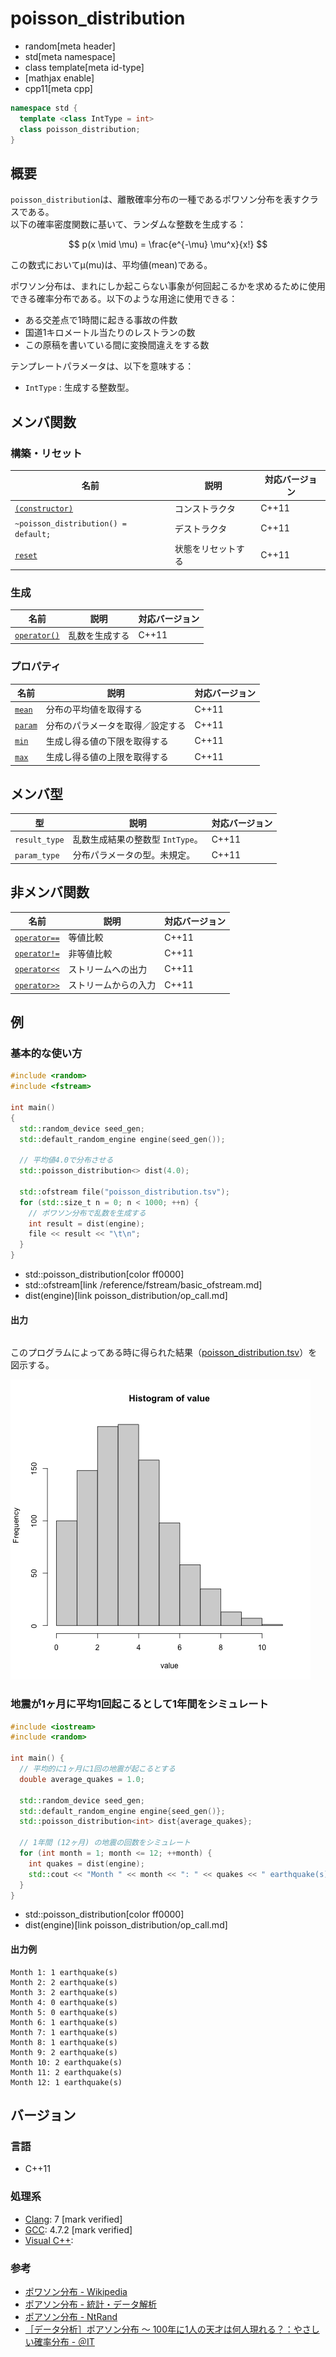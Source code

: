 # poisson_distribution
* random[meta header]
* std[meta namespace]
* class template[meta id-type]
* [mathjax enable]
* cpp11[meta cpp]

```cpp
namespace std {
  template <class IntType = int>
  class poisson_distribution;
}
```

## 概要
`poisson_distribution`は、離散確率分布の一種であるポワソン分布を表すクラスである。  
以下の確率密度関数に基いて、ランダムな整数を生成する：

$$ p(x \mid \mu) = \frac{e^{-\mu} \mu^x}{x!} $$


この数式においてμ(mu)は、平均値(mean)である。


ポワソン分布は、まれにしか起こらない事象が何回起こるかを求めるために使用できる確率分布である。以下のような用途に使用できる：

- ある交差点で1時間に起きる事故の件数
- 国道1キロメートル当たりのレストランの数
- この原稿を書いている間に変換間違えをする数


テンプレートパラメータは、以下を意味する：

- `IntType` : 生成する整数型。


## メンバ関数
### 構築・リセット

| 名前 | 説明 | 対応バージョン |
|-------------------------------------------------------------------|--------------------|-------|
| [`(constructor)`](poisson_distribution/op_constructor.md)       | コンストラクタ     | C++11 |
| `~poisson_distribution() = default;`                              | デストラクタ       | C++11 |
| [`reset`](poisson_distribution/reset.md)                        | 状態をリセットする | C++11 |


### 生成

| 名前 | 説明 | 対応バージョン |
|---------------------------------------------------|----------------|-------|
| [`operator()`](poisson_distribution/op_call.md) | 乱数を生成する | C++11 |


### プロパティ

| 名前 | 説明 | 対応バージョン |
|--------------------------------------------|----------------------------------|-------|
| [`mean`](poisson_distribution/mean.md)   | 分布の平均値を取得する           | C++11 |
| [`param`](poisson_distribution/param.md) | 分布のパラメータを取得／設定する | C++11 |
| [`min`](poisson_distribution/min.md)     | 生成し得る値の下限を取得する   | C++11 |
| [`max`](poisson_distribution/max.md)     | 生成し得る値の上限を取得する   | C++11 |


## メンバ型

| 型 | 説明 | 対応バージョン |
|---------------|-------------------|-------|
| `result_type` | 乱数生成結果の整数型 `IntType`。 | C++11 |
| `param_type`  | 分布パラメータの型。未規定。 | C++11 |


## 非メンバ関数

| 名前 | 説明 | 対応バージョン |
|--------------------------------------------------------|----------------------|-------|
| [`operator==`](poisson_distribution/op_equal.md)     | 等値比較             | C++11 |
| [`operator!=`](poisson_distribution/op_not_equal.md) | 非等値比較           | C++11 |
| [`operator<<`](poisson_distribution/op_ostream.md)   | ストリームへの出力   | C++11 |
| [`operator>>`](poisson_distribution/op_istream.md)   | ストリームからの入力 | C++11 |


## 例
### 基本的な使い方
```cpp example
#include <random>
#include <fstream>

int main()
{
  std::random_device seed_gen;
  std::default_random_engine engine(seed_gen());

  // 平均値4.0で分布させる
  std::poisson_distribution<> dist(4.0);

  std::ofstream file("poisson_distribution.tsv");
  for (std::size_t n = 0; n < 1000; ++n) {
    // ポワソン分布で乱数を生成する
    int result = dist(engine);
    file << result << "\t\n";
  }
}
```
* std::poisson_distribution[color ff0000]
* std::ofstream[link /reference/fstream/basic_ofstream.md]
* dist(engine)[link poisson_distribution/op_call.md]

#### 出力
```
```

このプログラムによってある時に得られた結果（[poisson_distribution.tsv](https://raw.githubusercontent.com/cpprefjp/image/master/reference/random/poisson_distribution/poisson_distribution.tsv)）を図示する。 

![](https://raw.githubusercontent.com/cpprefjp/image/master/reference/random/poisson_distribution/poisson_distribution.png)


### 地震が1ヶ月に平均1回起こるとして1年間をシミュレート
```cpp example
#include <iostream>
#include <random>

int main() {
  // 平均的に1ヶ月に1回の地震が起こるとする
  double average_quakes = 1.0;

  std::random_device seed_gen;
  std::default_random_engine engine{seed_gen()};
  std::poisson_distribution<int> dist{average_quakes};

  // 1年間 (12ヶ月) の地震の回数をシミュレート
  for (int month = 1; month <= 12; ++month) {
    int quakes = dist(engine);
    std::cout << "Month " << month << ": " << quakes << " earthquake(s)\n";
  }
}
```
* std::poisson_distribution[color ff0000]
* dist(engine)[link poisson_distribution/op_call.md]

#### 出力例
```
Month 1: 1 earthquake(s)
Month 2: 2 earthquake(s)
Month 3: 2 earthquake(s)
Month 4: 0 earthquake(s)
Month 5: 0 earthquake(s)
Month 6: 1 earthquake(s)
Month 7: 1 earthquake(s)
Month 8: 1 earthquake(s)
Month 9: 2 earthquake(s)
Month 10: 2 earthquake(s)
Month 11: 2 earthquake(s)
Month 12: 1 earthquake(s)
```

## バージョン
### 言語
- C++11

### 処理系
- [Clang](/implementation.md#clang): 7 [mark verified]
- [GCC](/implementation.md#gcc): 4.7.2 [mark verified]
- [Visual C++](/implementation.md#visual_cpp): 

### 参考
- [ポワソン分布 - Wikipedia](https://ja.wikipedia.org/wiki/ポアソン分布)
- [ポアソン分布 - 統計・データ解析](https://okumuralab.org/~okumura/stat/poisson.html)
- [ポアソン分布 - NtRand](http://www.ntrand.com/jp/poisson-distribution/)
- [［データ分析］ポアソン分布 ～ 100年に1人の天才は何人現れる？：やさしい確率分布 - ＠IT](https://atmarkit.itmedia.co.jp/ait/articles/2407/11/news002.html)

